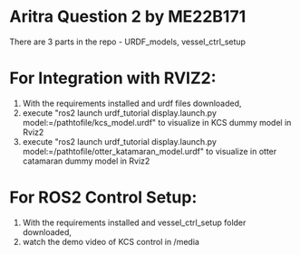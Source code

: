 # Aritra Question 2 by ME22B171
There are 3 parts in the repo - URDF_models, vessel_ctrl_setup

# For Integration with RVIZ2:
1. With the requirements installed and urdf files downloaded, 
2. execute "ros2 launch urdf_tutorial display.launch.py model:=/pathtofile/kcs_model.urdf" to visualize in KCS dummy model in Rviz2
3. execute "ros2 launch urdf_tutorial display.launch.py model:=/pathtofile/otter_katamaran_model.urdf" to visualize in otter catamaran dummy model in Rviz2

# For ROS2 Control Setup:
1. With the requirements installed and vessel_ctrl_setup folder downloaded,
2. watch the demo video of KCS control in /media
